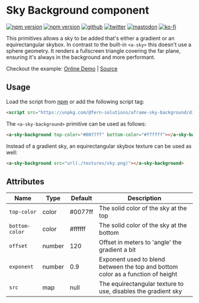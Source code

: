 # Sky Background component
[![npm version](https://img.shields.io/npm/v/@fern-solutions/aframe-sky-background.svg?style=flat-square)](https://www.npmjs.com/package/@fern-solutions/aframe-sky-background)
[![npm version](https://img.shields.io/npm/l/@fern-solutions/aframe-sky-background.svg?style=flat-square)](https://www.npmjs.com/package/@fern-solutions/aframe-sky-background)
[![github](https://flat.badgen.net/badge/icon/github?icon=github&label)](https://github.com/mrxz/fern-aframe-components/)
[![twitter](https://flat.badgen.net/badge/twitter/@noerihuisman/blue?icon=twitter&label)](https://twitter.com/noerihuisman)
[![mastodon](https://flat.badgen.net/badge/mastodon/@noerihuisman@arvr.social/blue?icon=mastodon&label)](https://arvr.social/@noerihuisman)
[![ko-fi](https://img.shields.io/badge/ko--fi-buy%20me%20a%20coffee-ff5f5f?style=flat-square)](https://ko-fi.com/fernsolutions)

This primitives allows a sky to be added that's either a gradient or an equirectangular skybox. In contrast to the built-in `<a-sky>` this doesn't use a sphere geometry. It renders a fullscreen triangle covering the far plane, ensuring it's always in the background and more performant.

Checkout the example: [Online Demo](https://aframe-components.fern.solutions/sky-background) | [Source](https://github.com/mrxz/fern-aframe-components/blob/main/sky-background/example/index.html)

## Usage
Load the script from [npm](https://www.npmjs.com/package/@fern-solutions/aframe-sky-background) or add the following script tag:
```HTML
<script src="https://unpkg.com/@fern-solutions/aframe-sky-background/dist/sky-background.umd.min.js"></script>
```

The `<a-sky-background>` primitive can be used as follows:
```HTML
<a-sky-background top-color="#0077ff" bottom-color="#ffffff"></a-sky-background>
```
Instead of a gradient sky, an equirectangular skybox texture can be used as well:
```HTML
<a-sky-background src="url(./textures/sky.png)"></a-sky-background>
```

## Attributes
| Name | Type | Default |Description |
| ---- | ---- | ------- |----------- |
| `top-color` | color | #0077ff | The solid color of the sky at the top |
| `bottom-color` | color | #ffffff | The solid color of the sky at the bottom |
| `offset` | number | 120 | Offset in meters to 'angle' the gradient a bit |
| `exponent` | number | 0.9 | Exponent used to blend between the top and bottom color as a function of height |
| `src` | map | null | The equirectangular texture to use, disables the gradient sky |

